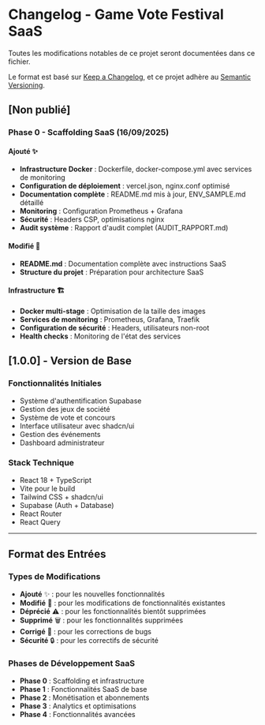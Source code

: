 # Changelog - Game Vote Festival SaaS

Toutes les modifications notables de ce projet seront documentées dans ce fichier.

Le format est basé sur [Keep a Changelog](https://keepachangelog.com/fr/1.0.0/),
et ce projet adhère au [Semantic Versioning](https://semver.org/spec/v2.0.0.html).

## [Non publié]

### Phase 0 - Scaffolding SaaS (16/09/2025)

#### Ajouté ✨
- **Infrastructure Docker** : Dockerfile, docker-compose.yml avec services de monitoring
- **Configuration de déploiement** : vercel.json, nginx.conf optimisé
- **Documentation complète** : README.md mis à jour, ENV_SAMPLE.md détaillé
- **Monitoring** : Configuration Prometheus + Grafana
- **Sécurité** : Headers CSP, optimisations nginx
- **Audit système** : Rapport d'audit complet (AUDIT_RAPPORT.md)

#### Modifié 🔧
- **README.md** : Documentation complète avec instructions SaaS
- **Structure du projet** : Préparation pour architecture SaaS

#### Infrastructure 🏗️
- **Docker multi-stage** : Optimisation de la taille des images
- **Services de monitoring** : Prometheus, Grafana, Traefik
- **Configuration de sécurité** : Headers, utilisateurs non-root
- **Health checks** : Monitoring de l'état des services

## [1.0.0] - Version de Base

### Fonctionnalités Initiales
- Système d'authentification Supabase
- Gestion des jeux de société
- Système de vote et concours
- Interface utilisateur avec shadcn/ui
- Gestion des événements
- Dashboard administrateur

### Stack Technique
- React 18 + TypeScript
- Vite pour le build
- Tailwind CSS + shadcn/ui
- Supabase (Auth + Database)
- React Router
- React Query

---

## Format des Entrées

### Types de Modifications
- **Ajouté** ✨ : pour les nouvelles fonctionnalités
- **Modifié** 🔧 : pour les modifications de fonctionnalités existantes
- **Déprécié** ⚠️ : pour les fonctionnalités bientôt supprimées
- **Supprimé** 🗑️ : pour les fonctionnalités supprimées
- **Corrigé** 🐛 : pour les corrections de bugs
- **Sécurité** 🔒 : pour les correctifs de sécurité

### Phases de Développement SaaS
- **Phase 0** : Scaffolding et infrastructure
- **Phase 1** : Fonctionnalités SaaS de base
- **Phase 2** : Monétisation et abonnements
- **Phase 3** : Analytics et optimisations
- **Phase 4** : Fonctionnalités avancées